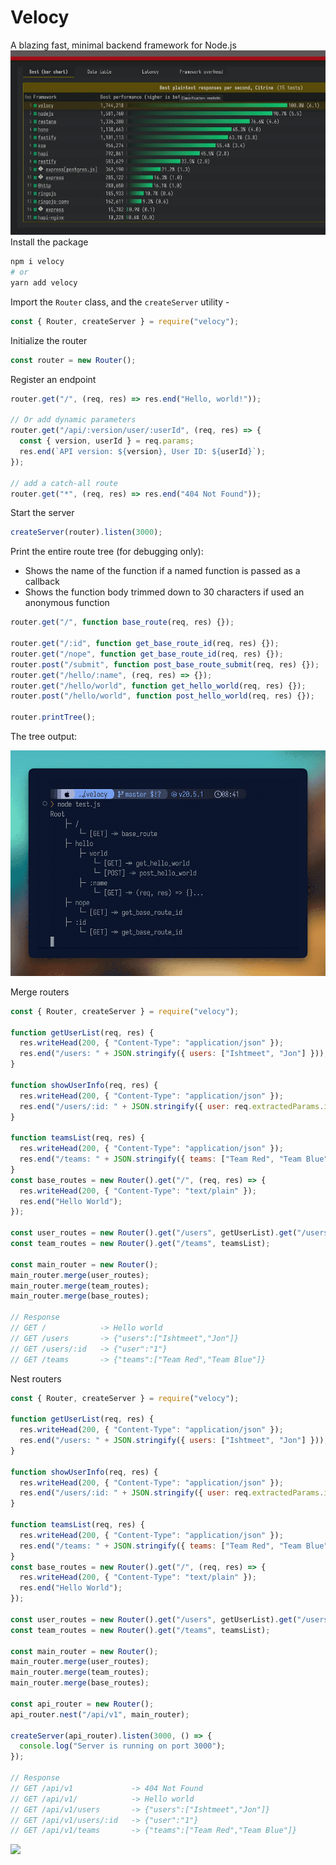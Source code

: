 # Velocy

A blazing fast, minimal backend framework for Node.js
![kajlsdf](/assets/benchmark.webp)
Install the package

```bash
npm i velocy
# or
yarn add velocy
```

Import the `Router` class, and the `createServer` utility -

```js
const { Router, createServer } = require("velocy");
```

Initialize the router

```js
const router = new Router();
```

Register an endpoint

```js
router.get("/", (req, res) => res.end("Hello, world!"));

// Or add dynamic parameters
router.get("/api/:version/user/:userId", (req, res) => {
  const { version, userId } = req.params;
  res.end(`API version: ${version}, User ID: ${userId}`);
});

// add a catch-all route
router.get("*", (req, res) => res.end("404 Not Found"));
```

Start the server

```js
createServer(router).listen(3000);
```

Print the entire route tree (for debugging only):

- Shows the name of the function if a named function is passed as a callback
- Shows the function body trimmed down to 30 characters if used an anonymous function

```js
router.get("/", function base_route(req, res) {});

router.get("/:id", function get_base_route_id(req, res) {});
router.get("/nope", function get_base_route_id(req, res) {});
router.post("/submit", function post_base_route_submit(req, res) {});
router.get("/hello/:name", (req, res) => {});
router.get("/hello/world", function get_hello_world(req, res) {});
router.post("/hello/world", function post_hello_world(req, res) {});

router.printTree();
```

The tree output:

![Tree](/assets/imgs/tree.png)

Merge routers

```js
const { Router, createServer } = require("velocy");

function getUserList(req, res) {
  res.writeHead(200, { "Content-Type": "application/json" });
  res.end("/users: " + JSON.stringify({ users: ["Ishtmeet", "Jon"] }));
}

function showUserInfo(req, res) {
  res.writeHead(200, { "Content-Type": "application/json" });
  res.end("/users/:id: " + JSON.stringify({ user: req.extractedParams.id }));
}

function teamsList(req, res) {
  res.writeHead(200, { "Content-Type": "application/json" });
  res.end("/teams: " + JSON.stringify({ teams: ["Team Red", "Team Blue"] }));
}
const base_routes = new Router().get("/", (req, res) => {
  res.writeHead(200, { "Content-Type": "text/plain" });
  res.end("Hello World");
});

const user_routes = new Router().get("/users", getUserList).get("/users/:id", showUserInfo);
const team_routes = new Router().get("/teams", teamsList);

const main_router = new Router();
main_router.merge(user_routes);
main_router.merge(team_routes);
main_router.merge(base_routes);

// Response
// GET /            -> Hello world
// GET /users       -> {"users":["Ishtmeet","Jon"]}
// GET /users/:id   -> {"user":"1"}
// GET /teams       -> {"teams":["Team Red","Team Blue"]}
```

Nest routers

```js
const { Router, createServer } = require("velocy");

function getUserList(req, res) {
  res.writeHead(200, { "Content-Type": "application/json" });
  res.end("/users: " + JSON.stringify({ users: ["Ishtmeet", "Jon"] }));
}

function showUserInfo(req, res) {
  res.writeHead(200, { "Content-Type": "application/json" });
  res.end("/users/:id: " + JSON.stringify({ user: req.extractedParams.id }));
}

function teamsList(req, res) {
  res.writeHead(200, { "Content-Type": "application/json" });
  res.end("/teams: " + JSON.stringify({ teams: ["Team Red", "Team Blue"] }));
}
const base_routes = new Router().get("/", (req, res) => {
  res.writeHead(200, { "Content-Type": "text/plain" });
  res.end("Hello World");
});

const user_routes = new Router().get("/users", getUserList).get("/users/:id", showUserInfo);
const team_routes = new Router().get("/teams", teamsList);

const main_router = new Router();
main_router.merge(user_routes);
main_router.merge(team_routes);
main_router.merge(base_routes);

const api_router = new Router();
api_router.nest("/api/v1", main_router);

createServer(api_router).listen(3000, () => {
  console.log("Server is running on port 3000");
});

// Response
// GET /api/v1             -> 404 Not Found
// GET /api/v1/            -> Hello world
// GET /api/v1/users       -> {"users":["Ishtmeet","Jon"]}
// GET /api/v1/users/:id   -> {"user":"1"}
// GET /api/v1/teams       -> {"teams":["Team Red","Team Blue"]}
```

![](https://uddrapi.com/api/img?page=velocy_homepage)
